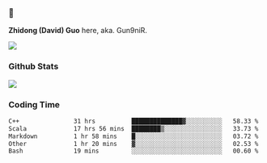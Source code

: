 ### 👋 

**Zhidong (David) Guo** here, aka. Gun9niR.

![](https://komarev.com/ghpvc/?username=Gun9niR&label=Total+Views)

### Github Stats

<img src="https://github-readme-stats.vercel.app/api?username=Gun9niR&count_private=true&show_icons=true&theme=vue-dark&hide_title=true">

### Coding Time

<!--START_SECTION:waka-->

```txt
C++               31 hrs          ██████████████▓░░░░░░░░░░   58.33 %
Scala             17 hrs 56 mins  ████████▒░░░░░░░░░░░░░░░░   33.73 %
Markdown          1 hr 58 mins    █░░░░░░░░░░░░░░░░░░░░░░░░   03.72 %
Other             1 hr 20 mins    ▓░░░░░░░░░░░░░░░░░░░░░░░░   02.53 %
Bash              19 mins         ░░░░░░░░░░░░░░░░░░░░░░░░░   00.60 %
```

<!--END_SECTION:waka-->
